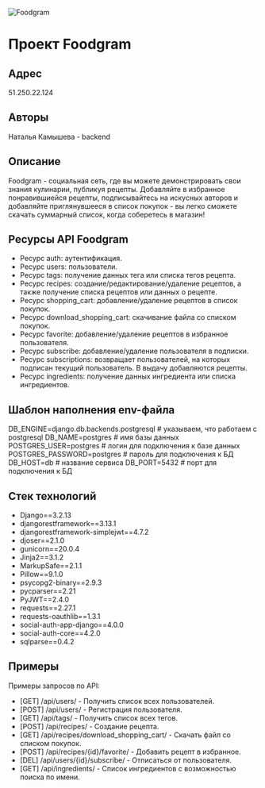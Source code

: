 ![Foodgram](https://github.com/Drvmnekta/foodgram-project-react/actions/workflows/main.yml/badge.svg)

# Проект Foodgram

## Адрес

51.250.22.124

## Авторы

Наталья Камышева - backend

## Описание

Foodgram - социальная сеть, где вы можете демонстрировать свои знания кулинарии, публикуя рецепты. Добавляйте в избранное понравившиейся рецепты, подписывайтесь на искусных авторов и добавляйте приглянувшееся в список покупок - вы легко сможете скачать суммарный список, когда соберетесь в магазин!


## Ресурсы API Foodgram

- Ресурс auth: аутентификация.
- Ресурс users: пользователи.
- Ресурс tags: получение данных тега или списка тегов рецепта.
- Ресурс recipes: создание/редактирование/удаление рецептов, а также получение списка рецептов или данных о рецепте.
- Ресурс shopping_cart: добавление/удаление рецептов в список покупок.
- Ресурс download_shopping_cart: cкачивание файла со списком покупок.
- Ресурс favorite: добавление/удаление рецептов в избранное пользователя.
- Ресурс subscribe: добавление/удаление пользователя в подписки.
- Ресурс subscriptions: возвращает пользователей, на которых подписан текущий пользователь. В выдачу добавляются рецепты.
- Ресурс ingredients: получение данных ингредиента или списка ингредиентов.


## Шаблон наполнения env-файла

DB_ENGINE=django.db.backends.postgresql # указываем, что работаем с postgresql
DB_NAME=postgres # имя базы данных
POSTGRES_USER=postgres # логин для подключения к базе данных
POSTGRES_PASSWORD=postgres # пароль для подключения к БД
DB_HOST=db # название сервиса
DB_PORT=5432 # порт для подключения к БД 


## Стек технологий

- Django==3.2.13
- djangorestframework==3.13.1
- djangorestframework-simplejwt==4.7.2
- djoser==2.1.0
- gunicorn==20.0.4
- Jinja2==3.1.2
- MarkupSafe==2.1.1
- Pillow==9.1.0
- psycopg2-binary==2.9.3
- pycparser==2.21
- PyJWT==2.4.0
- requests==2.27.1
- requests-oauthlib==1.3.1
- social-auth-app-django==4.0.0
- social-auth-core==4.2.0
- sqlparse==0.4.2


## Примеры

Примеры запросов по API:

- [GET] /api/users/ - Получить список всех пользователей.
- [POST] /api/users/ - Регистрация пользователя.
- [GET] /api/tags/ - Получить список всех тегов.
- [POST] /api/recipes/ - Создание рецепта.
- [GET] /api/recipes/download_shopping_cart/ - Скачать файл со списком покупок.
- [POST] /api/recipes/{id}/favorite/ - Добавить рецепт в избранное.
- [DEL] /api/users/{id}/subscribe/ - Отписаться от пользователя.
- [GET] /api/ingredients/ - Список ингредиентов с возможностью поиска по имени.
